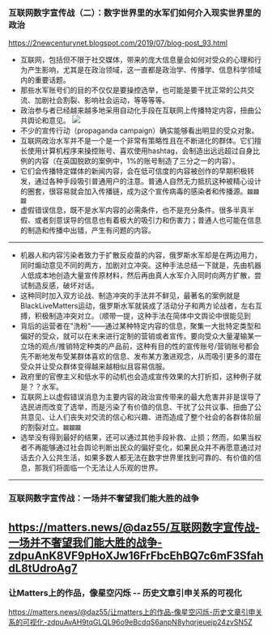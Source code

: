 ### 互联网数字宣传战（二）：数字世界里的水军们如何介入现实世界里的政治
https://2newcenturynet.blogspot.com/2019/07/blog-post_93.html
- 互联网，包括但不限于社交媒体，带来的庞大信息量会如何对受众的心理和行为产生影响，尤其是在政治领域，这一直都是政治学、传播学、信息科学领域内的重要话题。
- 那些水军账号们的目的不仅仅是要操控选举，也可能是要干扰正常的公共交流、加剧社会割裂、影响社会运动，等等等等。
- 政治参与者已经越来越多地采用自动化手段在互联网上传播特定内容，扭曲公共舆论和意见。
![](https://assets.matters.news/embed/04354d17-4cf6-4f48-9db7-f35b2593baa6/screen-shot-2019-06-23-at-4-06-20-pm.png)
- 不少的宣传行动（propaganda campaign）确实能够看出明显的受众对象。
- 互联网政治水军并不是一个是一个非常有策略性且在不断进化的群体。它们擅长使用计算机程序来操控账号、喜欢使用hashtag，会制造出远远超过自身比例的内容（在英国脱欧的案例中，1%的账号制造了三分之一的内容）。
- 它们会传播特定媒体的新闻内容，会在低可信度的内容被创作的早期积极转发，通过各种手段吸引普通用户的注意。普通人自然无力抵抗这种被精心设计的圈套，很容易就会加入传播链，成为这个宣传病毒的感染者和传播源。`龖龖龖`
- 虚假错误信息，既不是水军内容的必需条件，也不是充分条件。很多半真半假、或者刻意误导的信息也有着极大的吸引力和伤害力；普通人也可能在信息的制造和传播中出错，产生有问题的内容。
---
- 机器人和内容污染者致力于扩散反疫苗的内容，俄罗斯水军却是在两边用力，同时煽动意见不同的两方，加剧对立冲突。这种手法总结一下就是，先由机器人低成本地创造大量宣传原材料，然后再由真人水军介入同时向两方扩散，尝试制造反感，破坏对话。
- 这种同时加入双方论战、制造冲突的手法并不鲜见，最著名的案例就是BlackLiveMatters运动，俄罗斯水军就装成了活动分子和两方论战者，左右互搏，积极制造冲突对立。（顺带一提，这种手法在简体中文舆论中很能见到
- 背后的运营者在"洗粉"——通过某种特定内容的信息，聚集一大批特定类型和偏好的受众，就可以在未来进行定制的营销或者宣传。要向受众大量灌输某一立场的观点/推销特定种类的产品前，这种有目的性的宣传账号/营销账号都会先不断地发布受某群体喜欢的信息、发布某方激进观念，从而吸引更多的潜在受众并让受众群体变得越来越相似且容易信服。
- 政府里的官僚主义和低水平的动机也会造成宣传效果的大打折扣，这种例子就是？？水军。
- 互联网上以虚假错误消息为主要内容的政治宣传带来的最大危害并非是误导了选民进而改变了选举，而是污染了有价值的信息、干扰了公共议事、扭曲了公共意见、让人们丧失对交流的信心和兴趣、进而造成了整个社会的各群体阶层的割裂对立。`龖龖龖`
- 选举没有得到最好的结果，还可以通过其他手段补救、止损；然而，如果当权者不再能够通过社会舆论判断出民众的偏好变化，如果民众并不再愿意通过对话去介入公共生活，如果多数人都无法在数字世界里找到可靠的、有价值的信息，那我们将面临一个无法让人乐观的世界。
---
### 互联网数字宣传战：一场并不奢望我们能大胜的战争
https://matters.news/@daz55/互联网数字宣传战-一场并不奢望我们能大胜的战争-zdpuAnK8VF9pHoXJw16FrFbcEhBQ7c6mF3SfahdL8tUdroAg7
---
### 让Matters上的作品，像星空闪烁 -- 历史文章引申关系的可视化
https://matters.news/@daz55/让matters上的作品-像星空闪烁-历史文章引申关系的可视化-zdpuAvAH9tqGLQL96o9eBcdqS6anpN8yhqrjeuejp24zvSN5Z